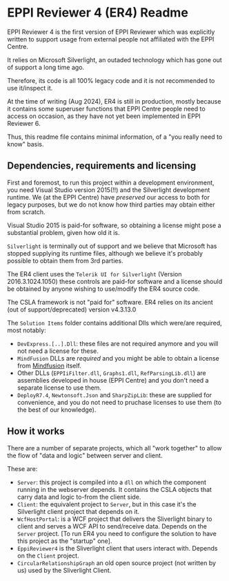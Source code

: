 # EPPI Reviewer 4 (ER4) Readme

EPPI Reviewer 4 is the first version of EPPI Reviewer which was explicitly written to support usage from external people not affiliated with the EPPI Centre.

It relies on Microsoft Silverlight, an outaded technology which has gone out of support a long time ago.

Therefore, its code is all 100% legacy code and it is not recommended to use it/inspect it.

At the time of writing (Aug 2024), ER4 is still in production, mostly because it contains some superuser functions that EPPI Centre people need to access on occasion, as they have not yet been implemented in EPPI Reviewer 6.

Thus, this readme file contains minimal information, of a "you really need to know" basis.

## Dependencies, requirements and licensing

First and foremost, to run this project within a development environment, you need Visual Studio version 2015(!!) and the Silverlight development runtime. We (at the EPPI Centre) have _preserved_ our access to both for legacy purposes, but we do not know how third parties may obtain either from scratch.

Visual Studio 2015 is paid-for software, so obtaining a license might pose a substantial problem, given how old it is.

`Silverlight` is terminally out of support and we believe that Microsoft has stopped supplying its runtime files, although we believe it's probably possible to obtain them from 3rd parties.

The ER4 client uses the `Telerik UI for Silverlight` (Version 2016.3.1024.1050) these controls are paid-for software and a license should be obtained by anyone wishing to use/modify the ER4 source code.

The CSLA framework is not "paid for" software. ER4 relies on its ancient (out of support/deprecated) version v4.3.13.0

The `Solution Items` folder contains additional Dlls which were/are required, most notably:

- `DevExpress.[..].Dll`: these files are not required anymore and you will not need a license for these.
- `MindFusion` DLLs are _required_ and you might be able to obtain a license from [Mindfusion](https://www.mindfusion.eu/) itself.
- Other DLLs (`EPPIiFilter.dll`, `Graphs1.dll`, `RefParsingLib.dll`) are assemblies developed in house (EPPI Centre) and you don't need a separate license to use them. 
- `DeployR7.4`, `Newtonsoft.Json` and `SharpZipLib`: these are supplied for convenience, and you do not need to pruchase licenses to use them (to the best of our knowledge).

## How it works

There are a number of separate projects, which all "work together" to allow the flow of "data and logic" between server and client.

These are:
- `Server`: this project is compiled into a `dll` on which the component running in the webserver depends. It contains the CSLA objects that carry data and logic to-from the client side.
- `Client`: the equivalent project to `Server`, but in this case it's the Silverlight client project that depends on it.
- `WcfHostPortal`: is a WCF project that delivers the Sliverlight binary to client and serves a WCF API to send/receive data. Depends on the `Server` project. [To run ER4 you need to configure the solution to have this project as the "startup" one].
- `EppiReviewer4` is the Sliverlight client that users interact with. Depends on the `Client` project.
- `CircularRelationshipGraph` an old open source project (not written by us) used by the Sliverlight Client.

